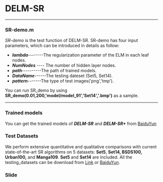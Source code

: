 # DELM-SR
***
### SR-demo.m

*SR-demo* is the test function of DELM-SR. SR-demo has four input parameters, which can be introduced in details as follow:

- ***lambda***--------The regularization parameter of the ELM in each leaf nodes.
- ***NumNodes*** ---- The number of hidden layer nodes.
- ***path***----------The path of trained models.
- ***DataName***------The testing dateset (Set5, Set14).
- ***pattern***-------The type of test images('png','tmp').

You can run SR_demo by using **SR_demo(0.01,200,'model/model_91','Set14','.bmp')** as a sample.
***
### Trained models

You can get the trained models of ***DELM-SR*** and ***DELM-SR+*** from [BaiduYun](https://pan.baidu.com/s/1O9-kfgBSLoSYDPz5nsv4LA)

### Test Datasets
We perform extensive quantitative and qualitative comparisons with current state-of-the-art SR algorithms on 5 datasets: **Set5**, **Set14, BSDS100, Urban100,** and **Manga109**. **Set5** and **Set14** are included.
All the testing_datasets can be download from [Link](http://vllab.ucmerced.edu/wlai24/LapSRN/results/SR_testing_datasets.zip) or [BaiduYun](https://pan.baidu.com/s/1MJBY_BMhh910DdjksoMONA).

### Slide 


